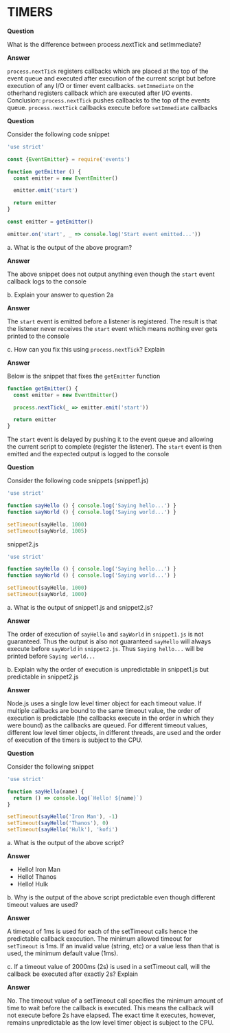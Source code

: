 TIMERS
===

**Question**

What is the difference between process.nextTick and setImmediate?

**Answer**

`process.nextTick` registers callbacks which are placed at the top of the event queue and executed after execution 
of the current script but before execution of any I/O or timer event callbacks. 
`setImmediate` on the otherhand registers callback which are executed after I/O events.
Conclusion: `process.nextTick` pushes callbacks to the top of the events queue. `process.nextTick` callbacks execute
before `setImmediate` callbacks

**Question**

Consider the following code snippet
```javascript
'use strict'

const {EventEmitter} = require('events')

function getEmitter () {
  const emitter = new EventEmitter()

  emitter.emit('start')

  return emitter
}

const emitter = getEmitter()

emitter.on('start', _ => console.log('Start event emitted...'))
```

a. What is the output of the above program?

**Answer**

The above snippet does not output anything even though the `start` event callback logs to the console

b. Explain your answer to question 2a

**Answer**

The `start` event is emitted before a listener is registered. The result is that the listener never receives the `start` event 
which means nothing ever gets printed to the console

c. How can you fix this using `process.nextTick`? 
Explain

**Answer**

Below is the snippet that fixes the `getEmitter` function
```javascript
function getEmitter() {
  const emitter = new EventEmitter()

  process.nextTick(_ => emitter.emit('start'))

  return emitter
}
```

The `start` event is delayed by pushing it to the event queue and allowing the current script to complete (register the listener).
The `start` event is then emitted and the expected output is logged to the console

**Question**

Consider the following code snippets (snippet1.js)
```javascript
'use strict'

function sayHello () { console.log('Saying hello...') }
function sayWorld () { console.log('Saying world...') }

setTimeout(sayHello, 1000)
setTimeout(sayWorld, 1005)
```

snippet2.js
```javascript
'use strict'

function sayHello () { console.log('Saying hello...') }
function sayWorld () { console.log('Saying world...') }

setTimeout(sayHello, 1000)
setTimeout(sayWorld, 1000)
```

a. What is the output of snippet1.js and snippet2.js?

**Answer**

The order of execution of `sayHello` and `sayWorld` in `snippet1.js` is not guaranteed. Thus the output is also not guaranteed
`sayHello` will always execute before `sayWorld` in `snippet2.js`. Thus `Saying hello...` will be printed before `Saying world...`

b. Explain why the order of execution is unpredictable in snippet1.js but predictable in snippet2.js

**Answer**

Node.js uses a single low level timer object for each timeout value. If multiple callbacks are bound to the same timeout value, 
the order of execution is predictable (the callbacks execute in the order in which they were bound) as the callbacks are queued.
For different timeout values, different low level timer objects, in different threads, are used and the order of execution 
of the timers is subject to the CPU.

**Question**

Consider the following snippet
```javascript
'use strict'

function sayHello(name) { 
  return () => console.log(`Hello! ${name}`) 
}

setTimeout(sayHello('Iron Man'), -1)
setTimeout(sayHello('Thanos'), 0)
setTimeout(sayHello('Hulk'), 'kofi')
```

a. What is the output of the above script?

**Answer**

- Hello! Iron Man
- Hello! Thanos
- Hello! Hulk

b. Why is the output of the above script predictable even though different timeout values are used?

**Answer**

A timeout of 1ms is used for each of the setTimeout calls hence the predictable callback execution.
The minimum allowed timeout for `setTimeout` is 1ms. If an invalid value (string, etc) or a value less than that is used, 
the minimum default value (1ms).

c. If a timeout value of 2000ms (2s) is used in a setTimeout call, will the callback be executed after exactly 2s? Explain

**Answer**

No. The timeout value of a setTimeout call specifies the minimum amount of time to wait before the callback is executed. This means 
the callback will not execute before 2s have elapsed. The exact time it executes, however, remains unpredictable as the low level 
timer object is subject to the CPU.
